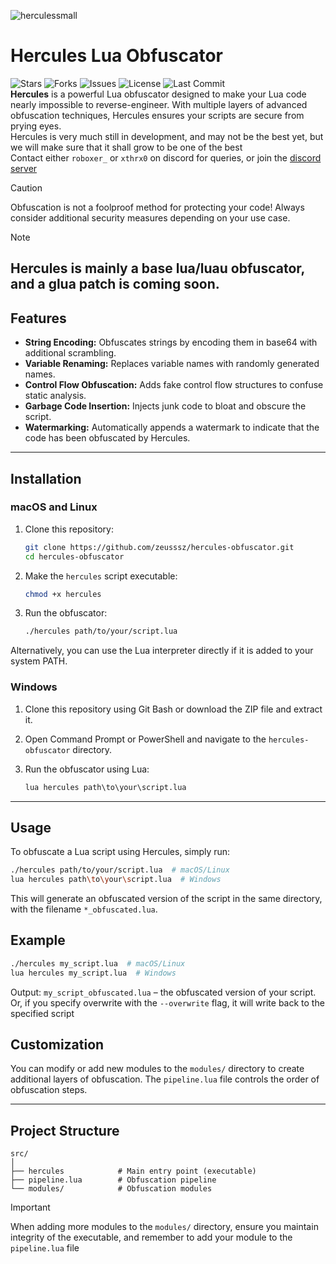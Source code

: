 ![herculessmall](https://github.com/user-attachments/assets/ff2ed207-c95e-45c3-831f-04a32675dbb5?size=32) 
# Hercules Lua Obfuscator
![Stars](https://img.shields.io/github/stars/zeusssz/hercules-obfuscator?style=flat-square)  ![Forks](https://img.shields.io/github/forks/zeusssz/hercules-obfuscator?style=flat-square)  ![Issues](https://img.shields.io/github/issues/zeusssz/hercules-obfuscator?style=flat-square)  ![License](https://img.shields.io/github/license/zeusssz/hercules-obfuscator?style=flat-square)  ![Last Commit](https://img.shields.io/github/last-commit/zeusssz/hercules-obfuscator?style=flat-square)
<br>
**Hercules** is a powerful Lua obfuscator designed to make your Lua code nearly impossible to reverse-engineer. With multiple layers of advanced obfuscation techniques, Hercules ensures your scripts are secure from prying eyes.
<br>
Hercules is very much still in development, and may not be the best yet, but we will make sure that it shall grow to be one of the best
<br>
Contact either `roboxer_` or `xthrx0` on discord for queries, or join the [discord server](https://discord.gg/7PnSq7HuJN)
<br>
>[!CAUTION]
Obfuscation is not a foolproof method for protecting your code! Always consider additional security measures depending on your use case.

>[!NOTE]
**Hercules** is mainly a base lua/luau obfuscator, and a glua patch is coming soon.
---

## Features

- **String Encoding:** Obfuscates strings by encoding them in base64 with additional scrambling.
- **Variable Renaming:** Replaces variable names with randomly generated names.
- **Control Flow Obfuscation:** Adds fake control flow structures to confuse static analysis.
- **Garbage Code Insertion:** Injects junk code to bloat and obscure the script.
- **Watermarking:** Automatically appends a watermark to indicate that the code has been obfuscated by Hercules.

---

## Installation

### macOS and Linux

1. Clone this repository:
    ```bash
    git clone https://github.com/zeusssz/hercules-obfuscator.git
    cd hercules-obfuscator
    ```

2. Make the `hercules` script executable:
    ```bash
    chmod +x hercules
    ```

3. Run the obfuscator:
    ```bash
    ./hercules path/to/your/script.lua
    ```
    
Alternatively, you can use the Lua interpreter directly if it is added to your system PATH.

### Windows

1. Clone this repository using Git Bash or download the ZIP file and extract it.

2. Open Command Prompt or PowerShell and navigate to the `hercules-obfuscator` directory.

3. Run the obfuscator using Lua:
    ```cmd
    lua hercules path\to\your\script.lua
    ```
---

## Usage

To obfuscate a Lua script using Hercules, simply run:

```bash
./hercules path/to/your/script.lua  # macOS/Linux
lua hercules path\to\your\script.lua  # Windows
```

This will generate an obfuscated version of the script in the same directory, with the filename `*_obfuscated.lua`.

## Example

```bash
./hercules my_script.lua  # macOS/Linux
lua hercules my_script.lua  # Windows
```

Output:
`my_script_obfuscated.lua` – the obfuscated version of your script.
Or, if you specify overwrite with the `--overwrite` flag, it will write back to the specified script

## Customization

You can modify or add new modules to the `modules/` directory to create additional layers of obfuscation. The `pipeline.lua` file controls the order of obfuscation steps.

---

## Project Structure

```
src/
│
├── hercules            # Main entry point (executable)
├── pipeline.lua        # Obfuscation pipeline
└── modules/            # Obfuscation modules  
```
> [!IMPORTANT]
When adding more modules to the `modules/` directory, ensure you maintain integrity of the executable, and remember to add your module to the `pipeline.lua` file
